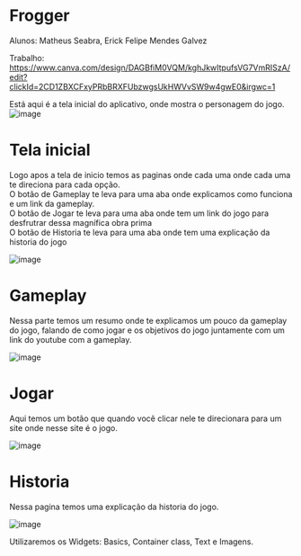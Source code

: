 # Frogger
Alunos: Matheus Seabra, Erick Felipe Mendes Galvez<br>

Trabalho: https://www.canva.com/design/DAGBfiM0VQM/kghJkwItpufsVG7VmRISzA/edit?clickId=2CD1ZBXCFxyPRbBRXFUbzwgsUkHWVvSW9w4gwE0&irgwc=1 <br>

Está aqui é a tela inicial do aplicativo, onde mostra o personagem do jogo.<br>
![image](https://github.com/MatheusSeabra/Frogger/assets/101134295/98bd7fd5-357a-480a-8650-34c2230785b7)<br>

# Tela inicial

Logo apos a tela de inicio temos as paginas onde cada uma onde cada uma te direciona para cada opção.<br>
O botão de Gameplay te leva para uma aba onde explicamos como funciona e um link da gameplay.<br>
O botão de Jogar te leva para uma aba onde tem um link do jogo para desfrutrar dessa magnífica obra prima<br>
O botão de Historia te leva para uma aba onde tem uma explicação da historia do jogo<br>

![image](https://github.com/MatheusSeabra/Frogger/assets/101134295/a1585ca5-edcf-46cd-b4bb-18bd3525573d)<br>

# Gameplay
Nessa parte temos um resumo onde te explicamos um pouco da gameplay do jogo, falando de como jogar e os objetivos do jogo juntamente com um link do youtube com a gameplay.<br>

![image](https://github.com/MatheusSeabra/Frogger/assets/101134295/53064db8-530e-4c91-aa51-ade491af8d0e)<br>

# Jogar
Aqui temos um botão que quando você clicar nele te direcionara para um site onde nesse site é o jogo.<br> 

![image](https://github.com/MatheusSeabra/Frogger/assets/101134295/6b19418e-baa9-494c-8038-91d539c7c55c) <br>

# Historia
Nessa pagina temos uma explicação da historia do jogo.<br>

![image](https://github.com/MatheusSeabra/Frogger/assets/101134295/fdd6135f-0d1c-41b6-809f-2f17e7c65dd8)<br>


Utilizaremos os Widgets: Basics, Container class, Text e Imagens.<br>
